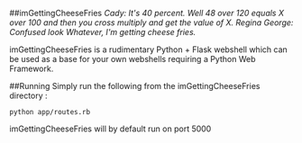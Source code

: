 ##imGettingCheeseFries
*Cady: It's 40 percent. Well 48 over 120 equals X over 100 and then you cross multiply and get the value of X.*
*Regina George: *Confused look* Whatever, I'm getting cheese fries.*

imGettingCheeseFries is a rudimentary Python + Flask webshell which can be used as a base for your own webshells requiring a Python Web Framework.

##Running
Simply run the following from the imGettingCheeseFries directory :
```
python app/routes.rb
```
imGettingCheeseFries will by default run on port 5000
